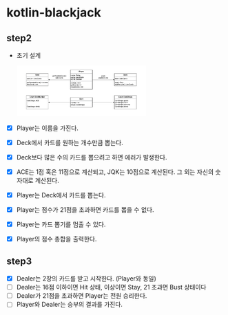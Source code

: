 # kotlin-blackjack

## step2
- 초기 설계

    <img src="./step2_design.png" width="300" alt="">


- [x] Player는 이름을 가진다.
- [x] Deck에서 카드를 원하는 개수만큼 뽑는다.
- [x] Deck보다 많은 수의 카드를 뽑으려고 하면 에러가 발생한다.
- [x] ACE는 1점 혹은 11점으로 계산되고, JQK는 10점으로 계산된다. 그 외는 자신의 숫자대로 계산된다.
- [x] Player는 Deck에서 카드를 뽑는다.
- [x] Player는 점수가 21점을 초과하면 카드를 뽑을 수 없다.
- [x] Player는 카드 뽑기를 멈출 수 있다.
- [x] Player의 점수 총합을 출력한다.


## step3
- [x] Dealer는 2장의 카드를 받고 시작한다. (Player와 동일)
- [ ] Dealer는 16점 이하이면 Hit 상태, 이상이면 Stay, 21 초과면 Bust 상태이다
- [ ] Dealer가 21점을 초과하면 Player는 전원 승리한다.
- [ ] Player와 Dealer는 승부의 결과를 가진다.
